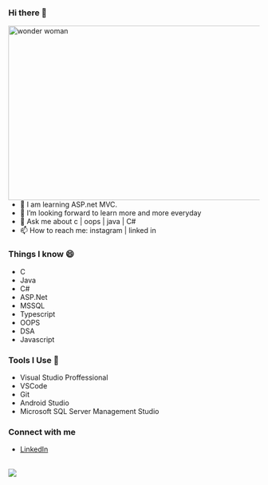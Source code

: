 
### Hi there 👋

<img align="right" src="https://media.giphy.com/media/l41Yq5KYEmbxFaeVq/giphy.gif" alt="wonder woman" width="550" height="350" >

- 🌱 I am learning ASP.net MVC.
- 🤔 I’m looking forward to learn more and more everyday
- 💬 Ask me about c | oops | java | C#
- 📫 How to reach me: instagram | linked in



### Things I know 😄
 - C
 - Java
 - C#
 - ASP.Net
 - MSSQL
 - Typescript
 - OOPS
 - DSA
 - Javascript

 
### Tools I Use 🔭
 - Visual Studio Proffessional
 - VSCode
 - Git
 - Android Studio
 - Microsoft SQL Server Management Studio
 
### Connect with me
- [LinkedIn](www.linkedin.com/in/swayam-sudha-sahoo-393188212)

</br>

<img src='https://github-readme-stats.vercel.app/api?username=swayamsudha&show_icons=true&theme=gruvbox'>
